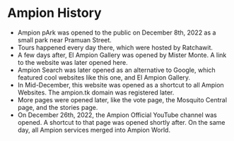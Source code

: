 # Ampion History

- Ampion pArk was opened to the public on December 8th, 2022 as a small park near Pramuan Street.
- Tours happened every day there, which were hosted by Ratchawit.
- A few days after, El Ampion Gallery was opened by Mister Monte. A link to the website was later opened here.
- Ampion Search was later opened as an alternative to Google, which featured cool websites like this one, and El Ampion Gallery. 
- In Mid-December, this website was opened as a shortcut to all Ampion Websites. The ampion.tk domain was registered later.
- More pages were opened later, like the vote page, the Mosquito Central page, and the stories page.
- On December 26th, 2022, the Ampion Official YouTube channel was opened. A shortcut to that page was opened shortly after. On the same day, all Ampion services merged into Ampion World.